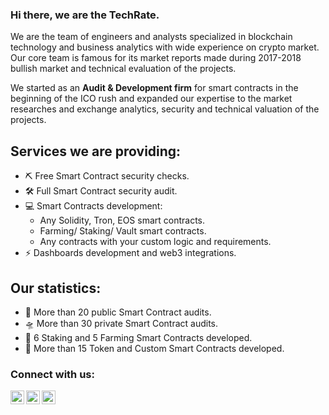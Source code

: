 ### Hi there, we are the TechRate.

We are the team of engineers and analysts specialized in blockchain technology and business analytics with wide experience on crypto market. Our core team is famous for its market reports made during 2017-2018 bullish market and technical evaluation of the projects. 

We started as an **Audit & Development firm** for smart contracts in the beginning of the ICO rush and expanded our expertise to the market researches and exchange analytics, security and technical valuation of the projects.

## Services we are providing:
- ⛏ Free Smart Contract security checks.
- 🛠 Full Smart Contract security audit.
- 💻 Smart Contracts development:
  - Any Solidity, Tron, EOS smart contracts.
  - Farming/ Staking/ Vault smart contracts.
  - Any contracts with your custom logic and requirements.
- ⚡ Dashboards development and web3 integrations.

## Our statistics:
- 🚀 More than 20 public Smart Contract audits.
- 🛸 More than 30 private Smart Contract audits.
- 🎊 6 Staking and 5 Farming Smart Contracts developed.
- 🧨 More than 15 Token and Custom Smart Contracts developed.

### Connect with us:

[<img align="left" alt="Techrate | Twitter" width="22px" src="https://cdn.jsdelivr.net/npm/simple-icons@v3/icons/twitter.svg" />][twitter]
[<img align="left" alt="Techrate | LinkedIn" width="22px" src="https://cdn.jsdelivr.net/npm/simple-icons@v3/icons/linkedin.svg" />][linkedin]
[<img align="left" alt="Techrate | LinkedIn" width="22px" src="https://cdn.jsdelivr.net/npm/simple-icons@v3/icons/gmail.svg" />][medium]
<br />

[twitter]: https://twitter.com/Techrate1
[linkedin]: https://www.linkedin.com/in/zufartat/
[medium]: mailto:ceo@techrate.org
